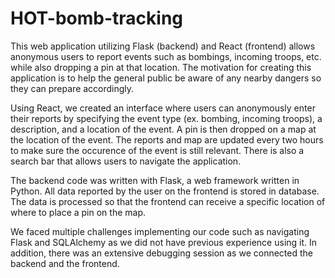 # HOT-bomb-tracking
This web application utilizing Flask (backend) and React (frontend) allows anonymous users to report events such as bombings, incoming troops, etc. while also dropping a pin at that location. The motivation for creating this application is to help the general public be aware of any nearby dangers so they can prepare accordingly.

Using React, we created an interface where users can anonymously enter their reports by specifying the event type (ex. bombing, incoming troops), a description, and a location of the event. A pin is then dropped on a map at the location of the event. The reports and map are updated every two hours to make sure the occurence of the event is still relevant. There is also a search bar that allows users to navigate the application.

The backend code was written with Flask, a web framework written in Python. All data reported by the user on the frontend is stored in database. The data is processed so that the frontend can receive a specific location of where to place a pin on the map.

We faced multiple challenges implementing our code such as navigating Flask and SQLAlchemy as we did not have previous experience using it. In addition, there was an extensive debugging session as we connected the backend and the frontend.
